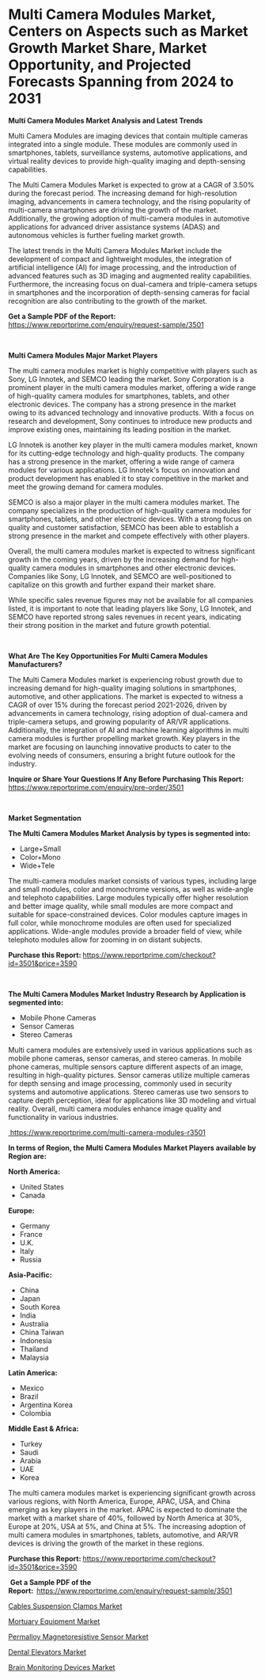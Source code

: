 <p><h1>Multi Camera Modules Market, Centers on Aspects such as Market Growth Market Share, Market Opportunity, and Projected Forecasts Spanning from 2024 to 2031</h1></p><p><strong>Multi Camera Modules Market Analysis and Latest Trends</strong></p>
<p><p>Multi Camera Modules are imaging devices that contain multiple cameras integrated into a single module. These modules are commonly used in smartphones, tablets, surveillance systems, automotive applications, and virtual reality devices to provide high-quality imaging and depth-sensing capabilities.</p><p>The Multi Camera Modules Market is expected to grow at a CAGR of 3.50% during the forecast period. The increasing demand for high-resolution imaging, advancements in camera technology, and the rising popularity of multi-camera smartphones are driving the growth of the market. Additionally, the growing adoption of multi-camera modules in automotive applications for advanced driver assistance systems (ADAS) and autonomous vehicles is further fueling market growth.</p><p>The latest trends in the Multi Camera Modules Market include the development of compact and lightweight modules, the integration of artificial intelligence (AI) for image processing, and the introduction of advanced features such as 3D imaging and augmented reality capabilities. Furthermore, the increasing focus on dual-camera and triple-camera setups in smartphones and the incorporation of depth-sensing cameras for facial recognition are also contributing to the growth of the market.</p></p>
<p><strong>Get a Sample PDF of the Report:&nbsp;</strong> <a href="https://www.reportprime.com/enquiry/request-sample/3501">https://www.reportprime.com/enquiry/request-sample/3501</a></p>
<p>&nbsp;</p>
<p><strong>Multi Camera Modules Major Market Players</strong></p>
<p><p>The multi camera modules market is highly competitive with players such as Sony, LG Innotek, and SEMCO leading the market. Sony Corporation is a prominent player in the multi camera modules market, offering a wide range of high-quality camera modules for smartphones, tablets, and other electronic devices. The company has a strong presence in the market owing to its advanced technology and innovative products. With a focus on research and development, Sony continues to introduce new products and improve existing ones, maintaining its leading position in the market.</p><p>LG Innotek is another key player in the multi camera modules market, known for its cutting-edge technology and high-quality products. The company has a strong presence in the market, offering a wide range of camera modules for various applications. LG Innotek's focus on innovation and product development has enabled it to stay competitive in the market and meet the growing demand for camera modules.</p><p>SEMCO is also a major player in the multi camera modules market. The company specializes in the production of high-quality camera modules for smartphones, tablets, and other electronic devices. With a strong focus on quality and customer satisfaction, SEMCO has been able to establish a strong presence in the market and compete effectively with other players.</p><p>Overall, the multi camera modules market is expected to witness significant growth in the coming years, driven by the increasing demand for high-quality camera modules in smartphones and other electronic devices. Companies like Sony, LG Innotek, and SEMCO are well-positioned to capitalize on this growth and further expand their market share.</p><p>While specific sales revenue figures may not be available for all companies listed, it is important to note that leading players like Sony, LG Innotek, and SEMCO have reported strong sales revenues in recent years, indicating their strong position in the market and future growth potential.</p></p>
<p>&nbsp;</p>
<p><strong>What Are The Key Opportunities For Multi Camera Modules Manufacturers?</strong></p>
<p><p>The Multi Camera Modules market is experiencing robust growth due to increasing demand for high-quality imaging solutions in smartphones, automotive, and other applications. The market is expected to witness a CAGR of over 15% during the forecast period 2021-2026, driven by advancements in camera technology, rising adoption of dual-camera and triple-camera setups, and growing popularity of AR/VR applications. Additionally, the integration of AI and machine learning algorithms in multi camera modules is further propelling market growth. Key players in the market are focusing on launching innovative products to cater to the evolving needs of consumers, ensuring a bright future outlook for the industry.</p></p>
<p><strong>Inquire or Share Your Questions If Any Before Purchasing This Report:</strong> <a href="https://www.reportprime.com/enquiry/pre-order/3501">https://www.reportprime.com/enquiry/pre-order/3501</a></p>
<p>&nbsp;</p>
<p><strong>Market Segmentation</strong></p>
<p><strong>The Multi Camera Modules Market Analysis by types is segmented into:</strong></p>
<p><ul><li>Large+Small</li><li>Color+Mono</li><li>Wide+Tele</li></ul></p>
<p><p>The multi-camera modules market consists of various types, including large and small modules, color and monochrome versions, as well as wide-angle and telephoto capabilities. Large modules typically offer higher resolution and better image quality, while small modules are more compact and suitable for space-constrained devices. Color modules capture images in full color, while monochrome modules are often used for specialized applications. Wide-angle modules provide a broader field of view, while telephoto modules allow for zooming in on distant subjects.</p></p>
<p><strong>Purchase this Report:&nbsp;</strong><a href="https://www.reportprime.com/checkout?id=3501&price=3590">https://www.reportprime.com/checkout?id=3501&price=3590</a></p>
<p>&nbsp;</p>
<p><strong>The Multi Camera Modules Market Industry Research by Application is segmented into:</strong></p>
<p><ul><li>Mobile Phone Cameras</li><li>Sensor Cameras</li><li>Stereo Cameras</li></ul></p>
<p><p>Multi camera modules are extensively used in various applications such as mobile phone cameras, sensor cameras, and stereo cameras. In mobile phone cameras, multiple sensors capture different aspects of an image, resulting in high-quality pictures. Sensor cameras utilize multiple cameras for depth sensing and image processing, commonly used in security systems and automotive applications. Stereo cameras use two sensors to capture depth perception, ideal for applications like 3D modeling and virtual reality. Overall, multi camera modules enhance image quality and functionality in various industries.</p></p>
<p><a href="https://www.reportprime.com/multi-camera-modules-r3501">&nbsp;https://www.reportprime.com/multi-camera-modules-r3501</a></p>
<p><strong>In terms of Region, the Multi Camera Modules Market Players available by Region are:</strong></p>
<p>
    <p> <strong> North America: </strong>
        <ul>
            <li>United States</li>
            <li>Canada</li>
        </ul>
        </p> 
    <p> <strong> Europe: </strong>
        <ul>
            <li>Germany</li>
            <li>France</li>
            <li>U.K.</li>
            <li>Italy</li>
            <li>Russia</li>
        </ul>
        </p> 
    <p> <strong> Asia-Pacific: </strong>
        <ul>
            <li>China</li>
            <li>Japan</li>
            <li>South Korea</li>
            <li>India</li>
            <li>Australia</li>
            <li>China Taiwan</li>
            <li>Indonesia</li>
            <li>Thailand</li>
            <li>Malaysia</li>
        </ul>
        </p> 
    <p> <strong> Latin America: </strong>
        <ul>
            <li>Mexico</li>
            <li>Brazil</li>
            <li>Argentina Korea</li>
            <li>Colombia</li>
        </ul>
        </p> 
    <p> <strong> Middle East & Africa: </strong>
        <ul>
            <li>Turkey</li>
            <li>Saudi</li>
            <li>Arabia</li>
            <li>UAE</li>
            <li>Korea</li>
        </ul>
    </p>
    </p>
<p><p>The multi camera modules market is experiencing significant growth across various regions, with North America, Europe, APAC, USA, and China emerging as key players in the market. APAC is expected to dominate the market with a market share of 40%, followed by North America at 30%, Europe at 20%, USA at 5%, and China at 5%. The increasing adoption of multi camera modules in smartphones, tablets, automotive, and AR/VR devices is driving the growth of the market in these regions.</p></p>
<p><strong>Purchase this Report: </strong><a href="https://www.reportprime.com/checkout?id=3501&price=3590">https://www.reportprime.com/checkout?id=3501&price=3590</a></p>
<p>&nbsp;<strong>Get a Sample PDF of the Report:&nbsp;&nbsp;</strong><a href="https://www.reportprime.com/enquiry/request-sample/3501">https://www.reportprime.com/enquiry/request-sample/3501</a></p>
<p><strong></strong></p>
<p><p><a href="https://github.com/riwar777/Market-Research-Report-List-1/blob/main/cables-suspension-clamps-market.md">Cables Suspension Clamps Market</a></p><p><a href="https://medium.com/@scottroberts2661/global-mortuary-equipment-market-by-product-type-by-application-by-region-and-companies-07cf2078b430">Mortuary Equipment Market</a></p><p><a href="https://github.com/jahid123ahm/Market-Research-Report-List-1/blob/main/permalloy-magnetoresistive-sensor-market.md">Permalloy Magnetoresistive Sensor Market</a></p><p><a href="https://medium.com/@clairhane1992/dental-elevators-market-global-market-insights-and-sales-trends-2024-to-2031-f6f38e60c157">Dental Elevators Market</a></p><p><a href="https://medium.com/@caseyshhand587/brain-monitoring-devices-industry-forecast-market-shifts-and-strategic-imperatives-2024-2031-90834fd4c100">Brain Monitoring Devices Market</a></p></p>